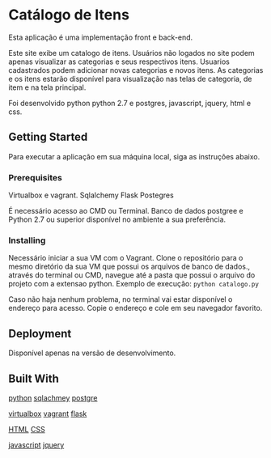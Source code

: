 # Catálogo de Itens

Esta aplicação é uma implementação front e back-end.

Este site exibe um catalogo de itens. Usuários não logados no site podem apenas visualizar as categorias e seus respectivos itens.
Usuarios cadastrados podem adicionar novas categorias e novos itens.
As categorias e os itens estarão disponível para visualização nas telas de categoria, de item e na tela principal.

Foi desenvolvido python python 2.7 e postgres, javascript, jquery, html e css.

## Getting Started

Para executar a aplicação em sua máquina local, siga as instruções abaixo.

### Prerequisites
Virtualbox e vagrant.
Sqlalchemy
Flask
Postegres

É necessário acesso ao CMD ou Terminal. Banco de dados postgree e Python 2.7 ou superior
disponível no ambiente a sua preferência.


### Installing
Necessário iniciar a sua VM com o Vagrant.
Clone o repositório para o mesmo diretório da sua VM que possui os arquivos de banco de dados., através do terminal ou CMD, navegue até a pasta que possui o arquivo do projeto com a extensao python.
Exemplo de execução: ```python catalogo.py```

Caso não haja nenhum problema, no terminal vai estar disponível o endereço para acesso. Copie o endereço e cole em seu navegador favorito.


## Deployment

Disponível apenas na versão de desenvolvimento.

## Built With


[python](https://www.python.org/) [sqlachmey](https://www.sqlalchemy.org/) [postgre](https://www.postgresql.org/)

[virtualbox](https://www.virtualbox.org/) [vagrant](https://www.vagrantup.com/) [flask](http://flask.pocoo.org/docs/1.0/)

[HTML](https://developer.mozilla.org/pt-BR/docs/Web/HTML) [CSS](https://css-tricks.com/) 

[javascript](https://developer.mozilla.org/pt-BR/docs/Web/JavaScript) [jquery](https://jquery.com/)